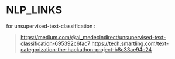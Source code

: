 # NLP_LINKS

for unsupervised-text-classification :
>https://medium.com/@ai_medecindirect/unsupervised-text-classification-695392c6fac7
>https://tech.smartling.com/text-categorization-the-hackathon-project-b8c33ae94c24
